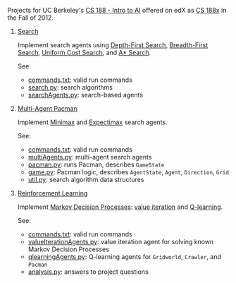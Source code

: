 Projects for UC Berkeley's [CS 188 - Intro to AI](http://ai.berkeley.edu/home.html) offered on edX as [CS 188x](https://courses.edx.org/courses/BerkeleyX/CS188x_1/1T2013/course/) in the Fall of 2012.

1. [Search](/search/)

    Implement search agents using [Depth-First Search](https://en.wikipedia.org/wiki/Depth-first_search), [Breadth-First Search](https://en.wikipedia.org/wiki/Breadth-first_search), [Uniform Cost Search](https://en.wikipedia.org/wiki/Dijkstra%27s_algorithm#Practical_optimizations_and_infinite_graphs), and [A* Search](https://en.wikipedia.org/wiki/A*_search_algorithm).

    See:

    * [commands.txt](/search/commands.txt): valid run commands
    * [search.py](/search/search.py): search algorithms
    * [searchAgents.py](/search/searchAgents.py): search-based agents

2. [Multi-Agent Pacman](/multi-agent-search/)

    Implement [Minimax](https://en.wikipedia.org/wiki/Minimax) and [Expectimax](https://en.wikipedia.org/wiki/Expectiminimax_tree) search agents.

    See:
    
    * [commands.txt](/multi-agent-search/commands.txt): valid run commands
    * [multiAgents.py](/multi-agent-search/multiAgents.py): multi-agent search agents
    * [pacman.py](/multi-agent-search/pacman.py): runs Pacman, describes `GameState`
    * [game.py](/multi-agent-search/game.py): Pacman logic, describes `AgentState`, `Agent`, `Direction`, `Grid`
    * [util.py](/multi-agent-search/util.py): search algorithm data structures

3. [Reinforcement Learning](/reinforcement-learning/)

    Implement [Markov Decision Processes](https://en.wikipedia.org/wiki/Markov_decision_process): [value iteration](https://en.wikipedia.org/wiki/Markov_decision_process#Value_iteration) and [Q-learning](https://en.wikipedia.org/wiki/Q-learning).

    See:
    
    * [commands.txt](/reinforcement-learning/commands.txt): valid run commands
    * [valueIterationAgents.py](/reinforcement-learning/valueIterationAgents.py): value iteration agent for solving known Markov Decision Processes
    * [qlearningAgents.py](/reinforcement-learning/qlearningAgents.py): Q-learning agents for `Gridworld`, `Crawler`, and `Pacman`
    * [analysis.py](/reinforcement-learning/analysis.py): answers to project questions